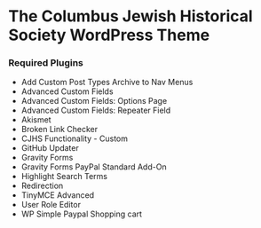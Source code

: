 # The Columbus Jewish Historical Society WordPress Theme
### Required Plugins
* Add Custom Post Types Archive to Nav Menus
* Advanced Custom Fields
* Advanced Custom Fields: Options Page
* Advanced Custom Fields: Repeater Field
* Akismet
* Broken Link Checker
* CJHS Functionality - Custom
* GitHub Updater
* Gravity Forms
* Gravity Forms PayPal Standard Add-On
* Highlight Search Terms
* Redirection
* TinyMCE Advanced
* User Role Editor
* WP Simple Paypal Shopping cart

